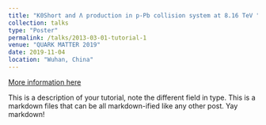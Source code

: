 ```yaml
---
title: "K0Short and Λ production in p-Pb collision system at 8.16 TeV "
collection: talks
type: "Poster"
permalink: /talks/2013-03-01-tutorial-1
venue: "QUARK MATTER 2019"
date: 2019-11-04
location: "Wuhan, China"
---
```


[More information here](http://exampleurl.com)

This is a description of your tutorial, note the different field in type. This is a markdown files that can be all markdown-ified like any other post. Yay markdown!
